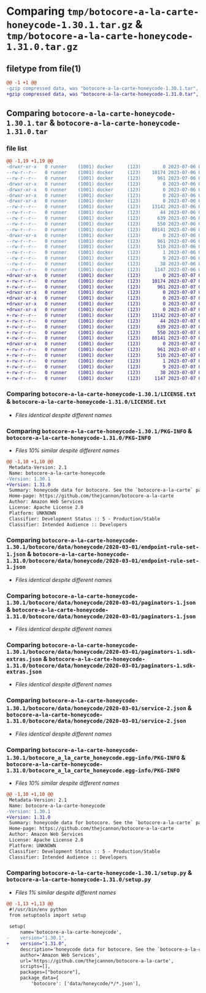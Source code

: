 # Comparing `tmp/botocore-a-la-carte-honeycode-1.30.1.tar.gz` & `tmp/botocore-a-la-carte-honeycode-1.31.0.tar.gz`

## filetype from file(1)

```diff
@@ -1 +1 @@
-gzip compressed data, was "botocore-a-la-carte-honeycode-1.30.1.tar", last modified: Thu Jul  6 01:45:01 2023, max compression
+gzip compressed data, was "botocore-a-la-carte-honeycode-1.31.0.tar", last modified: Fri Jul  7 01:43:52 2023, max compression
```

## Comparing `botocore-a-la-carte-honeycode-1.30.1.tar` & `botocore-a-la-carte-honeycode-1.31.0.tar`

### file list

```diff
@@ -1,19 +1,19 @@
-drwxr-xr-x   0 runner    (1001) docker     (123)        0 2023-07-06 01:45:01.626747 botocore-a-la-carte-honeycode-1.30.1/
--rw-r--r--   0 runner    (1001) docker     (123)    10174 2023-07-06 01:45:01.000000 botocore-a-la-carte-honeycode-1.30.1/LICENSE.txt
--rw-r--r--   0 runner    (1001) docker     (123)      961 2023-07-06 01:45:01.626747 botocore-a-la-carte-honeycode-1.30.1/PKG-INFO
-drwxr-xr-x   0 runner    (1001) docker     (123)        0 2023-07-06 01:45:01.622747 botocore-a-la-carte-honeycode-1.30.1/botocore/
-drwxr-xr-x   0 runner    (1001) docker     (123)        0 2023-07-06 01:45:01.622747 botocore-a-la-carte-honeycode-1.30.1/botocore/data/
-drwxr-xr-x   0 runner    (1001) docker     (123)        0 2023-07-06 01:45:01.622747 botocore-a-la-carte-honeycode-1.30.1/botocore/data/honeycode/
-drwxr-xr-x   0 runner    (1001) docker     (123)        0 2023-07-06 01:45:01.622747 botocore-a-la-carte-honeycode-1.30.1/botocore/data/honeycode/2020-03-01/
--rw-r--r--   0 runner    (1001) docker     (123)    13142 2023-07-06 01:44:40.000000 botocore-a-la-carte-honeycode-1.30.1/botocore/data/honeycode/2020-03-01/endpoint-rule-set-1.json
--rw-r--r--   0 runner    (1001) docker     (123)       44 2023-07-06 01:44:40.000000 botocore-a-la-carte-honeycode-1.30.1/botocore/data/honeycode/2020-03-01/examples-1.json
--rw-r--r--   0 runner    (1001) docker     (123)      639 2023-07-06 01:44:40.000000 botocore-a-la-carte-honeycode-1.30.1/botocore/data/honeycode/2020-03-01/paginators-1.json
--rw-r--r--   0 runner    (1001) docker     (123)      550 2023-07-06 01:44:40.000000 botocore-a-la-carte-honeycode-1.30.1/botocore/data/honeycode/2020-03-01/paginators-1.sdk-extras.json
--rw-r--r--   0 runner    (1001) docker     (123)    80141 2023-07-06 01:44:40.000000 botocore-a-la-carte-honeycode-1.30.1/botocore/data/honeycode/2020-03-01/service-2.json
-drwxr-xr-x   0 runner    (1001) docker     (123)        0 2023-07-06 01:45:01.622747 botocore-a-la-carte-honeycode-1.30.1/botocore_a_la_carte_honeycode.egg-info/
--rw-r--r--   0 runner    (1001) docker     (123)      961 2023-07-06 01:45:01.000000 botocore-a-la-carte-honeycode-1.30.1/botocore_a_la_carte_honeycode.egg-info/PKG-INFO
--rw-r--r--   0 runner    (1001) docker     (123)      510 2023-07-06 01:45:01.000000 botocore-a-la-carte-honeycode-1.30.1/botocore_a_la_carte_honeycode.egg-info/SOURCES.txt
--rw-r--r--   0 runner    (1001) docker     (123)        1 2023-07-06 01:45:01.000000 botocore-a-la-carte-honeycode-1.30.1/botocore_a_la_carte_honeycode.egg-info/dependency_links.txt
--rw-r--r--   0 runner    (1001) docker     (123)        9 2023-07-06 01:45:01.000000 botocore-a-la-carte-honeycode-1.30.1/botocore_a_la_carte_honeycode.egg-info/top_level.txt
--rw-r--r--   0 runner    (1001) docker     (123)       38 2023-07-06 01:45:01.626747 botocore-a-la-carte-honeycode-1.30.1/setup.cfg
--rw-r--r--   0 runner    (1001) docker     (123)     1147 2023-07-06 01:45:01.000000 botocore-a-la-carte-honeycode-1.30.1/setup.py
+drwxr-xr-x   0 runner    (1001) docker     (123)        0 2023-07-07 01:43:52.223277 botocore-a-la-carte-honeycode-1.31.0/
+-rw-r--r--   0 runner    (1001) docker     (123)    10174 2023-07-07 01:43:52.000000 botocore-a-la-carte-honeycode-1.31.0/LICENSE.txt
+-rw-r--r--   0 runner    (1001) docker     (123)      961 2023-07-07 01:43:52.223277 botocore-a-la-carte-honeycode-1.31.0/PKG-INFO
+drwxr-xr-x   0 runner    (1001) docker     (123)        0 2023-07-07 01:43:52.219277 botocore-a-la-carte-honeycode-1.31.0/botocore/
+drwxr-xr-x   0 runner    (1001) docker     (123)        0 2023-07-07 01:43:52.219277 botocore-a-la-carte-honeycode-1.31.0/botocore/data/
+drwxr-xr-x   0 runner    (1001) docker     (123)        0 2023-07-07 01:43:52.219277 botocore-a-la-carte-honeycode-1.31.0/botocore/data/honeycode/
+drwxr-xr-x   0 runner    (1001) docker     (123)        0 2023-07-07 01:43:52.219277 botocore-a-la-carte-honeycode-1.31.0/botocore/data/honeycode/2020-03-01/
+-rw-r--r--   0 runner    (1001) docker     (123)    13142 2023-07-07 01:43:28.000000 botocore-a-la-carte-honeycode-1.31.0/botocore/data/honeycode/2020-03-01/endpoint-rule-set-1.json
+-rw-r--r--   0 runner    (1001) docker     (123)       44 2023-07-07 01:43:28.000000 botocore-a-la-carte-honeycode-1.31.0/botocore/data/honeycode/2020-03-01/examples-1.json
+-rw-r--r--   0 runner    (1001) docker     (123)      639 2023-07-07 01:43:28.000000 botocore-a-la-carte-honeycode-1.31.0/botocore/data/honeycode/2020-03-01/paginators-1.json
+-rw-r--r--   0 runner    (1001) docker     (123)      550 2023-07-07 01:43:28.000000 botocore-a-la-carte-honeycode-1.31.0/botocore/data/honeycode/2020-03-01/paginators-1.sdk-extras.json
+-rw-r--r--   0 runner    (1001) docker     (123)    80141 2023-07-07 01:43:28.000000 botocore-a-la-carte-honeycode-1.31.0/botocore/data/honeycode/2020-03-01/service-2.json
+drwxr-xr-x   0 runner    (1001) docker     (123)        0 2023-07-07 01:43:52.223277 botocore-a-la-carte-honeycode-1.31.0/botocore_a_la_carte_honeycode.egg-info/
+-rw-r--r--   0 runner    (1001) docker     (123)      961 2023-07-07 01:43:52.000000 botocore-a-la-carte-honeycode-1.31.0/botocore_a_la_carte_honeycode.egg-info/PKG-INFO
+-rw-r--r--   0 runner    (1001) docker     (123)      510 2023-07-07 01:43:52.000000 botocore-a-la-carte-honeycode-1.31.0/botocore_a_la_carte_honeycode.egg-info/SOURCES.txt
+-rw-r--r--   0 runner    (1001) docker     (123)        1 2023-07-07 01:43:52.000000 botocore-a-la-carte-honeycode-1.31.0/botocore_a_la_carte_honeycode.egg-info/dependency_links.txt
+-rw-r--r--   0 runner    (1001) docker     (123)        9 2023-07-07 01:43:52.000000 botocore-a-la-carte-honeycode-1.31.0/botocore_a_la_carte_honeycode.egg-info/top_level.txt
+-rw-r--r--   0 runner    (1001) docker     (123)       38 2023-07-07 01:43:52.223277 botocore-a-la-carte-honeycode-1.31.0/setup.cfg
+-rw-r--r--   0 runner    (1001) docker     (123)     1147 2023-07-07 01:43:52.000000 botocore-a-la-carte-honeycode-1.31.0/setup.py
```

### Comparing `botocore-a-la-carte-honeycode-1.30.1/LICENSE.txt` & `botocore-a-la-carte-honeycode-1.31.0/LICENSE.txt`

 * *Files identical despite different names*

### Comparing `botocore-a-la-carte-honeycode-1.30.1/PKG-INFO` & `botocore-a-la-carte-honeycode-1.31.0/PKG-INFO`

 * *Files 10% similar despite different names*

```diff
@@ -1,10 +1,10 @@
 Metadata-Version: 2.1
 Name: botocore-a-la-carte-honeycode
-Version: 1.30.1
+Version: 1.31.0
 Summary: honeycode data for botocore. See the `botocore-a-la-carte` package for more info.
 Home-page: https://github.com/thejcannon/botocore-a-la-carte
 Author: Amazon Web Services
 License: Apache License 2.0
 Platform: UNKNOWN
 Classifier: Development Status :: 5 - Production/Stable
 Classifier: Intended Audience :: Developers
```

### Comparing `botocore-a-la-carte-honeycode-1.30.1/botocore/data/honeycode/2020-03-01/endpoint-rule-set-1.json` & `botocore-a-la-carte-honeycode-1.31.0/botocore/data/honeycode/2020-03-01/endpoint-rule-set-1.json`

 * *Files identical despite different names*

### Comparing `botocore-a-la-carte-honeycode-1.30.1/botocore/data/honeycode/2020-03-01/paginators-1.json` & `botocore-a-la-carte-honeycode-1.31.0/botocore/data/honeycode/2020-03-01/paginators-1.json`

 * *Files identical despite different names*

### Comparing `botocore-a-la-carte-honeycode-1.30.1/botocore/data/honeycode/2020-03-01/paginators-1.sdk-extras.json` & `botocore-a-la-carte-honeycode-1.31.0/botocore/data/honeycode/2020-03-01/paginators-1.sdk-extras.json`

 * *Files identical despite different names*

### Comparing `botocore-a-la-carte-honeycode-1.30.1/botocore/data/honeycode/2020-03-01/service-2.json` & `botocore-a-la-carte-honeycode-1.31.0/botocore/data/honeycode/2020-03-01/service-2.json`

 * *Files identical despite different names*

### Comparing `botocore-a-la-carte-honeycode-1.30.1/botocore_a_la_carte_honeycode.egg-info/PKG-INFO` & `botocore-a-la-carte-honeycode-1.31.0/botocore_a_la_carte_honeycode.egg-info/PKG-INFO`

 * *Files 10% similar despite different names*

```diff
@@ -1,10 +1,10 @@
 Metadata-Version: 2.1
 Name: botocore-a-la-carte-honeycode
-Version: 1.30.1
+Version: 1.31.0
 Summary: honeycode data for botocore. See the `botocore-a-la-carte` package for more info.
 Home-page: https://github.com/thejcannon/botocore-a-la-carte
 Author: Amazon Web Services
 License: Apache License 2.0
 Platform: UNKNOWN
 Classifier: Development Status :: 5 - Production/Stable
 Classifier: Intended Audience :: Developers
```

### Comparing `botocore-a-la-carte-honeycode-1.30.1/setup.py` & `botocore-a-la-carte-honeycode-1.31.0/setup.py`

 * *Files 1% similar despite different names*

```diff
@@ -1,13 +1,13 @@
 #!/usr/bin/env python
 from setuptools import setup
 
 setup(
     name='botocore-a-la-carte-honeycode',
-    version="1.30.1",
+    version="1.31.0",
     description='honeycode data for botocore. See the `botocore-a-la-carte` package for more info.',
     author='Amazon Web Services',
     url='https://github.com/thejcannon/botocore-a-la-carte',
     scripts=[],
     packages=["botocore"],
     package_data={
         'botocore': ['data/honeycode/*/*.json'],
```

